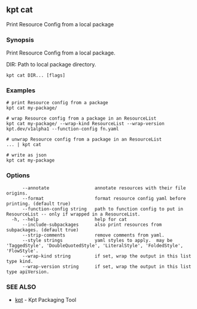 ## kpt cat

Print Resource Config from a local package

### Synopsis

Print Resource Config from a local package.

  DIR:
    Path to local package directory.


```
kpt cat DIR... [flags]
```

### Examples

```
# print Resource config from a package
kpt cat my-package/

# wrap Resource config from a package in an ResourceList
kpt cat my-package/ --wrap-kind ResourceList --wrap-version kpt.dev/v1alpha1 --function-config fn.yaml

# unwrap Resource config from a package in an ResourceList
... | kpt cat

# write as json
kpt cat my-package

```

### Options

```
      --annotate                 annotate resources with their file origins.
      --format                   format resource config yaml before printing. (default true)
      --function-config string   path to function config to put in ResourceList -- only if wrapped in a ResourceList.
  -h, --help                     help for cat
      --include-subpackages      also print resources from subpackages. (default true)
      --strip-comments           remove comments from yaml.
      --style strings            yaml styles to apply.  may be 'TaggedStyle', 'DoubleQuotedStyle', 'LiteralStyle', 'FoldedStyle', 'FlowStyle'.
      --wrap-kind string         if set, wrap the output in this list type kind.
      --wrap-version string      if set, wrap the output in this list type apiVersion.
```

### SEE ALSO

* [kpt](kpt.md)	 - Kpt Packaging Tool

